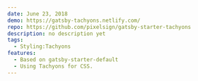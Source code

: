 ```yaml
---
date: June 23, 2018
demo: https://gatsby-tachyons.netlify.com/
repo: https://github.com/pixelsign/gatsby-starter-tachyons
description: no description yet
tags:
  - Styling:Tachyons
features:
  - Based on gatsby-starter-default
  - Using Tachyons for CSS.
---
```

